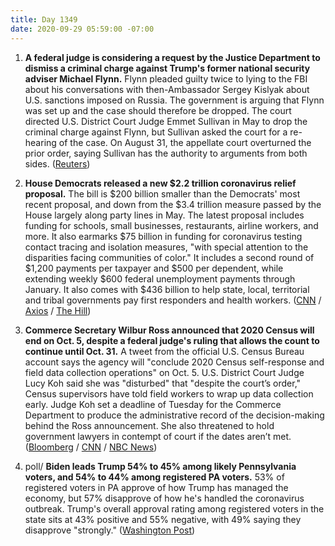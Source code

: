 ```yaml
---
title: Day 1349
date: 2020-09-29 05:59:00 -07:00
---
```


1. **A federal judge is considering a request by the Justice Department to dismiss a criminal charge against Trump's former national security adviser Michael Flynn.** Flynn pleaded guilty twice to lying to the FBI about his conversations with then-Ambassador Sergey Kislyak about U.S. sanctions imposed on Russia. The government is arguing that Flynn was set up and the case should therefore be dropped. The court directed U.S. District Court Judge Emmet Sullivan in May to drop the criminal charge against Flynn, but Sullivan asked the court for a re-hearing of the case. On August 31, the appellate court overturned the prior order, saying Sullivan has the authority to arguments from both sides. ([Reuters](https://www.reuters.com/article/us-usa-trump-russia-flynn-idUSKBN26K1PO))

2. **House Democrats released a new $2.2 trillion coronavirus relief proposal.** The bill is $200 billion smaller than the Democrats' most recent proposal, and down from the $3.4 trillion measure passed by the House largely along party lines in May. The latest proposal includes funding for schools, small businesses, restaurants, airline workers, and more. It also earmarks $75 billion in funding for coronavirus testing contact tracing and isolation measures, "with special attention to the disparities facing communities of color." It includes a second round of $1,200 payments per taxpayer and $500 per dependent, while extending weekly $600 federal unemployment payments through January. It also comes with $436 billion to help state, local, territorial and tribal governments pay first responders and health workers. ([CNN](https://www.cnn.com/2020/09/28/politics/stimulus-negotiations-democratic-proposal/index.html) / [Axios](https://www.axios.com/house-democrats-coronavirus-relief-proposal-462847f0-3578-4a8f-ac29-ebb6872dc8b9.html) / [The Hill](https://thehill.com/homenews/house/518660-democrats-unveil-scaled-down-22t-coronavirus-relief-package))

3. **Commerce Secretary Wilbur Ross announced that 2020 Census will end on Oct. 5, despite a federal judge's ruling that allows the count to continue until Oct. 31.** A tweet from the official U.S. Census Bureau account says the agency will "conclude 2020 Census self-response and field data collection operations" on Oct. 5. U.S. District Court Judge Lucy Koh said she was "disturbed" that "despite the court’s order," Census supervisors have told field workers to wrap up data collection early. Judge Koh set a deadline of Tuesday for the Commerce Department to produce the administrative record of the decision-making behind the Ross announcement. She also threatened to hold government lawyers in contempt of court if the dates aren’t met. ([Bloomberg](https://www.bloomberg.com/news/articles/2020-09-28/wilbur-ross-targets-oct-5-to-end-census-despite-judge-s-order) / [CNN](https://www.cnn.com/2020/09/28/politics/2020-census-operations/index.html) / [NBC News](https://www.nbcnews.com/politics/white-house/commerce-secretary-ross-says-2020-census-will-end-oct-5-n1241298))

4. poll/ **Biden leads Trump 54% to 45% among likely Pennsylvania voters, and 54% to 44% among registered PA voters.** 53% of registered voters in PA approve of how Trump has managed the economy, but 57% disapprove of how he's handled the coronavirus outbreak. Trump's overall approval rating among registered voters in the state sits at 43% positive and 55% negative, with 49% saying they disapprove "strongly." ([Washington Post](https://www.washingtonpost.com/politics/2020/09/29/biden-trump-pennsylvania-poll/))